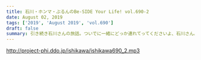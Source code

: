 ```yaml
---
title: 石川・ホンマ・ぶるんのBe-SIDE Your Life! vol.690-2
date: August 02, 2019
tags: ['2019', 'August 2019', 'vol.690']
draft: false
summary: 引き続き石川さんの旅話。ついでに一緒にどっか連れてってくださいよ、石川さん。MIURA
---
```


http://project-phi.ddo.jp/ishikawa/ishikawa690_2.mp3
